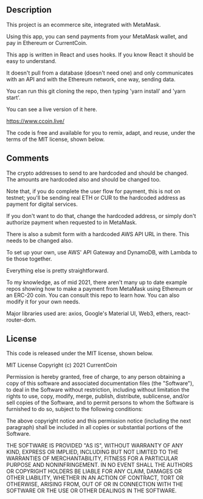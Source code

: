 ## Description

This project is an ecommerce site, integrated with MetaMask. 

Using this app, you can send payments from your MetaMask wallet, and pay in Ethereum or CurrentCoin.

This app is written in React and uses hooks. If you know React it should be easy to understand. 

It doesn't pull from a database (doesn't need one) and only communicates with an API and with the Ethereum network, one way, sending data.

You can run this git cloning the repo, then typing 'yarn install' and 'yarn start'.

You can see a live version of it here.

https://www.ccoin.live/

The code is free and available for you to remix, adapt, and reuse, under the terms of the MIT license, shown below.
     	 
## Comments

The crypto addresses to send to are hardcoded and should be changed. The amounts are hardcoded also and should be changed too. 

Note that, if you do complete the user flow for payment, this is not on testnet; you'll be sending real ETH or CUR to the hardcoded address as payment for digital services. 

If you don't want to do that, change the hardcoded address, or simply don't authorize payment when requested to in MetaMask.

There is also a submit form with a hardcoded AWS API URL in there. This needs to be changed also. 

To set up your own, use AWS' API Gateway and DynamoDB, with Lambda to tie those together.

Everything else is pretty straightforward. 

To my knowledge, as of mid 2021, there aren't many up to date example repos showing how to make a payment from MetaMask using Ethereum or an ERC-20 coin. You can consult this repo to learn how. You can also modify it for your own needs.

Major libraries used are: axios, Google's Material UI, Web3, ethers, react-router-dom.

## License

This code is released under the MIT license, shown below.

MIT License Copyright (c) 2021 CurrentCoin

Permission is hereby granted, free of charge, to any person obtaining a copy of this software and associated documentation files (the "Software"), to deal in the Software without restriction, including without limitation the rights to use, copy, modify, merge, publish, distribute, sublicense, and/or sell copies of the Software, and to permit persons to whom the Software is furnished to do so, subject to the following conditions:

The above copyright notice and this permission notice (including the next paragraph) shall be included in all copies or substantial portions of the Software.

THE SOFTWARE IS PROVIDED "AS IS", WITHOUT WARRANTY OF ANY KIND, EXPRESS OR IMPLIED, INCLUDING BUT NOT LIMITED TO THE WARRANTIES OF MERCHANTABILITY, FITNESS FOR A PARTICULAR PURPOSE AND NONINFRINGEMENT. IN NO EVENT SHALL THE AUTHORS OR COPYRIGHT HOLDERS BE LIABLE FOR ANY CLAIM, DAMAGES OR OTHER LIABILITY, WHETHER IN AN ACTION OF CONTRACT, TORT OR OTHERWISE, ARISING FROM, OUT OF OR IN CONNECTION WITH THE SOFTWARE OR THE USE OR OTHER DEALINGS IN THE SOFTWARE.
